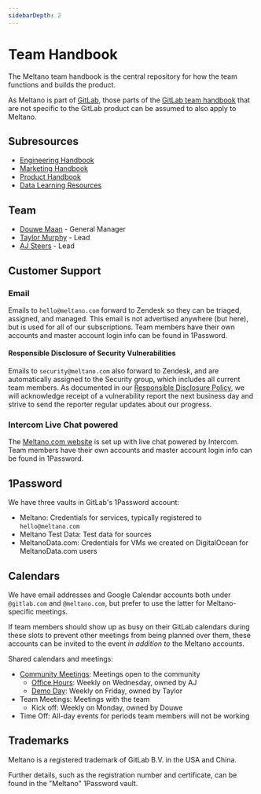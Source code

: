 ```yaml
---
sidebarDepth: 2
---
```


# Team Handbook

The Meltano team handbook is the central repository for how the team functions and builds the product.

As Meltano is part of [GitLab](https://about.gitlab.com/), those parts of the [GitLab team handbook](https://about.gitlab.com/handbook/) that are not specific to the GitLab product can be assumed to also apply to Meltano.

## Subresources

- [Engineering Handbook](/handbook/engineering/)
- [Marketing Handbook](/handbook/marketing/)
- [Product Handbook](/handbook/product/)
- [Data Learning Resources](/handbook/resources/)

## Team

- [Douwe Maan](https://about.gitlab.com/company/team/#DouweM) - General Manager
- [Taylor Murphy](https://about.gitlab.com/company/team/#tayloramurphy) - Lead
- [AJ Steers](https://about.gitlab.com/company/team/#asteers) - Lead

## Customer Support

### Email

Emails to `hello@meltano.com` forward to Zendesk so they can be triaged, assigned, and managed.
This email is not advertised anywhere (but here), but is used for all of our subscriptions.
Team members have their own accounts and master account login info can be found in 1Password.

#### Responsible Disclosure of Security Vulnerabilities

Emails to `security@meltano.com` also forward to Zendesk, and are automatically assigned to the Security group, which includes all current team members.
As documented in our [Responsible Disclosure Policy](/docs/responsible-disclosure.md), we will acknowledge receipt of a vulnerability report the next business day and strive to send the reporter regular updates about our progress.

### Intercom Live Chat powered

The [Meltano.com website](https://www.meltano.com) is set up with live chat powered by Intercom.
Team members have their own accounts and master account login info can be found in 1Password.

## 1Password

We have three vaults in GitLab's 1Password account:

- Meltano: Credentials for services, typically registered to `hello@meltano.com`
- Meltano Test Data: Test data for sources
- MeltanoData.com: Credentials for VMs we created on DigitalOcean for MeltanoData.com users

## Calendars

We have email addresses and Google Calendar accounts both under `@gitlab.com` and `@meltano.com`,
but prefer to use the latter for Meltano-specific meetings.

If team members should show up as busy on their GitLab calendars during these slots to prevent other meetings from being planned over them,
these accounts can be invited to the event _in addition to_ the Meltano accounts.

Shared calendars and meetings:
- [Community Meetings](https://calendar.google.com/calendar/u/1?cid=Y18wMWNqNDhoYTRoMTk5Y3RqZWZpODV0OWRnY0Bncm91cC5jYWxlbmRhci5nb29nbGUuY29t): Meetings open to the community
  - [Office Hours](/handbook/engineering/#office-hours): Weekly on Wednesday, owned by AJ
  - [Demo Day](/handbook/engineering/#demo-day): Weekly on Friday, owned by Taylor
- Team Meetings: Meetings with the team
  - Kick off: Weekly on Monday, owned by Douwe
- Time Off: All-day events for periods team members will not be working

## Trademarks

Meltano is a registered trademark of GitLab B.V. in the USA and China.

Further details, such as the registration number and certificate, can be found in the "Meltano" 1Password vault.
